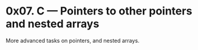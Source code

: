 # 0x07. C — Pointers to other pointers and nested arrays

More advanced tasks on pointers, and nested arrays.
